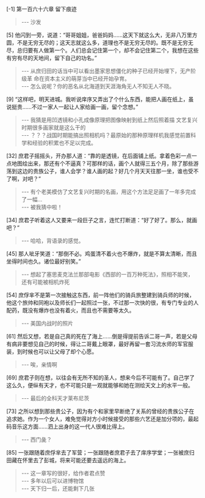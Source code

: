 
[-1] 第一百六十六章 留下痕迹
>--- 沙发<br>

[5] 他闪到一旁，说道：“哥哥姐姐，爸爸妈妈……这天下就这么大，无非八万里方圆，不是无穷无尽的；这天志就这么多，道理也不是无穷无尽的。既不是无穷无尽，总归要有人做第一个。人们总会记住第一个，却不会记住第二个，我想在这些有穷有尽的天地间，留下自己的功名。”
>--- 从庶归田的话当中可以看出墨家思想僵化的种子已经开始埋下，无产阶 级革 命在资本主义的萌芽当中已经开始孕育。<br>
>--- 怎么说呢？你的恶名从北海道到天涯海角无人不知无人不晓。<br>

[9] “这样吧，明天进城。我听说庠序又弄出了个什么东西，能把人画在纸上，虽说挺贵……不过一家人一起让人家给画一画，留个念想。”
>--- 我猜是用凹透镜和小孔成像原理把图像映射到纸上然后照着描
文艺复兴时期很多画家就是这么干的<br>
>--- ？？？战国时期能搞出照相机吗？最原始的那种原理样机我感觉前置科学和经验的积累也不足以完成。<br>

[32] 庶君子摇摇头，开办那人道：“靠的是透镜，在后面铺上纸。拿着色彩一点一点地图绘出来，那还有个不逼真？可那样的话，画个人就得三五个月，除了那些游荡到这边的贵族公子，谁人会学？谁人画的起？好几个月天天往那一坐，谁也受不了啊，对吧？”
>--- 有个老美模仿了文艺复兴时期的名画，用这个方法足足画了一年多完成了一幅…<br>
>--- 被我猜中啦！<br>

[34] 庶君子听着这人又要来一段巨子之言，连忙打断道：“好了好了。那么，就画吧？”
>--- 哈哈，背语录的感觉。<br>

[45] 那人呲牙笑道：“那倒不必。鸡蛋清不着火也不爆炸，就是不算太清晰，而且坐得时间也久。诸位最好别笑。”
>--- 想起了塞思麦克法兰那部电影《西部的一百万种死法》，照相不能笑，还有可能被相机炸死<br>

[54] 庶俘芈不是第一次接触这东西，前一阵他们的骑兵旅整建到骑兵师的时候，他这个旅帅和同袍以及师长们一起照过一张，不过那一次快的很，有专门专业的人配药，既没有爆炸也没有着火，而且也不需要等太久。
>--- 美国内战时的照片<br>

[61] 然后又想，若是自己真的死在了海上……倒是得提前告诉二哥一声，若是父母有病非要想见自己的时候，得让二哥戴上眼罩，最好再留一套习流水师的军官服装，到时候也可以让父母了却个心愿。
>--- 唉，亲情啊<br>

[69] 庶君子则在想，以往会有无所不知的圣人，想来今后不可能有了。自己学了这么久，便纵有天才，也不可能只是一观就能够和她在测绘天文上的水平一般。
>--- 最后的全科天才莱布尼茨<br>

[73] 之所以想到那些贵公子，因为有个和家里早断绝了关系的曾经的贵族公子在追求她。作为一个女人，难免觉得对方小时候接受的那些六艺还是加分项的，最起码音乐这方面……泗上出身的这一代人很难比得上。
>--- 西门彘？<br>

[85] 一张跟随着庶俘芈去了军营；一张跟随者庶君子去了庠序学堂；一张被庶归田藏在怀里去了彭城，将来可能还要去遥远的海上。
>--- 这一章写的很好，给作者君点赞<br>
>--- 多年以后可以进博物馆<br>
>--- 天下归一后，还能剩下几张<br>
